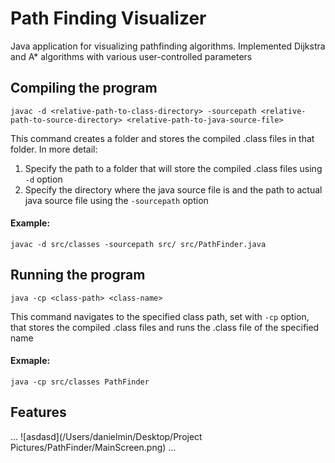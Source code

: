 # Path Finding Visualizer

Java application for visualizing pathfinding algorithms. Implemented Dijkstra and A* algorithms with various user-controlled parameters

## Compiling the program
```
javac -d <relative-path-to-class-directory> -sourcepath <relative-path-to-source-directory> <relative-path-to-java-source-file>
```
This command creates a folder and stores the compiled .class files in that folder. In more detail:
1. Specify the path to a folder that will store the compiled .class files using `-d` option
2. Specify the directory where the java source file is and the path to actual java source file using the `-sourcepath` option
#### Example:
```
javac -d src/classes -sourcepath src/ src/PathFinder.java
```

## Running the program
```
java -cp <class-path> <class-name>
```
This command navigates to the specified class path, set with `-cp` option, that stores the compiled .class files and runs the .class file of the specified name

#### Exmaple:
```
java -cp src/classes PathFinder
```

## Features
...
![asdasd](/Users/danielmin/Desktop/Project Pictures/PathFinder/MainScreen.png)
...

